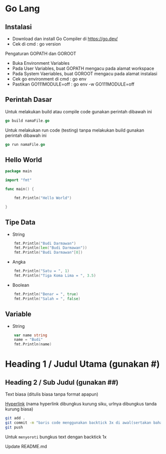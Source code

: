 # Go Lang

## Instalasi
- Download dan install Go Compiler di https://go.dev/
- Cek di cmd : go version

Pengaturan GOPATH dan GOROOT
- Buka Environment Variables
- Pada User Variables, buat GOPATH mengacu pada alamat workspace
- Pada System Vaeriables, buat GOROOT mengacu pada alamat instalasi
- Cek go environment di cmd : go env
- Pastikan GO111MODULE=off : go env -w GO111MODULE=off 

## Perintah Dasar
Untuk melakukan build atau compile code gunakan perintah dibawah ini
```go
go build namaFile.go
```

Untuk melakukan run code (testing) tanpa melakukan build gunakan perintah dibawah ini
```go
go run namaFile.go
```

## Hello World
```go
package main

import "fmt"

func main() {

	fmt.Println("Hello World")

}
```

## Tipe Data
- String
```go
	fmt.Println("Budi Darmawan")
	fmt.Println(len("Budi Darmawan"))
	fmt.Println("Budi Darmawan"[0])
```
- Angka
```go
	fmt.Println("Satu = ", 1)
	fmt.Println("Tiga Koma Lima = ", 3.5)
```
- Boolean
```go
	fmt.Println("Benar = ", true)
	fmt.Println("Salah = ", false)
```

## Variable
- String
```go
	var name string
	name = "Budi"
	fmt.Println(name)
```


##
##

# Heading 1 / Judul Utama (gunakan #)

## Heading 2 / Sub Judul (gunakan ##)

Text biasa (ditulis biasa tanpa format apapun)

[Hyperlink](https://www.google.com) (nama hyperlink dibungkus kurung siku, urlnya dibungkus tanda kurung biasa)

```bash
git add .
git commit -m "baris code menggunakan backtick 3x di awal(sertakan bahasanya) dan akhir code"
git push
```

Untuk `menyoroti` bungkus text dengan backtick 1x

Update README.md
